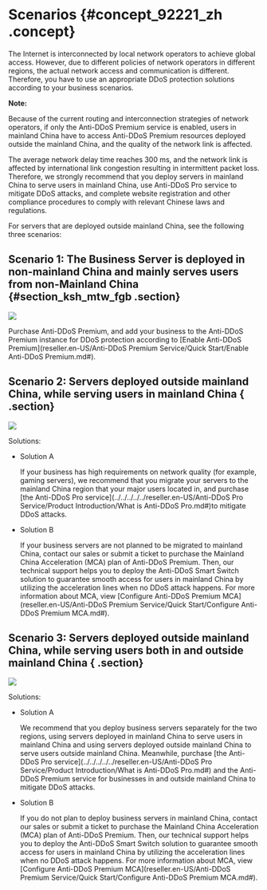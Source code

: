 # Scenarios {#concept_92221_zh .concept}

The Internet is interconnected by local network operators to achieve global access. However, due to different policies of network operators in different regions, the actual network access and communication is different. Therefore, you have to use an appropriate DDoS protection solutions according to your business scenarios.

**Note:** 

Because of the current routing and interconnection strategies of network operators, if only the Anti-DDoS Premium service is enabled, users in mainland China have to access Anti-DDoS Premium resources deployed outside the mainland China, and the quality of the network link is affected.

The average network delay time reaches 300 ms, and the network link is affected by international link congestion resulting in intermittent packet loss. Therefore, we strongly recommend that you deploy servers in mainland China to serve users in mainland China, use Anti-DDoS Pro service to mitigate DDoS attacks, and complete website registration and other compliance procedures to comply with relevant Chinese laws and regulations.

For servers that are deployed outside mainland China, see the following three scenarios:

## Scenario 1: The Business Server is deployed in non-mainland China and mainly serves users from non-Mainland China {#section_ksh_mtw_fgb .section}

![](http://static-aliyun-doc.oss-cn-hangzhou.aliyuncs.com/assets/img/79665/154780947435114_en-US.png)

Purchase Anti-DDoS Premium, and add your business to the Anti-DDoS Premium instance for DDoS protection according to [Enable Anti-DDoS Premium](reseller.en-US/Anti-DDoS Premium Service/Quick Start/Enable Anti-DDoS Premium.md#).

## Scenario 2: Servers deployed outside mainland China, while serving users in mainland China { .section}

![](http://static-aliyun-doc.oss-cn-hangzhou.aliyuncs.com/assets/img/79665/154780947435116_en-US.png)

Solutions:

-   Solution A

    If your business has high requirements on network quality \(for example, gaming servers\), we recommend that you migrate your servers to the mainland China region that your major users located in, and purchase [the Anti-DDoS Pro service](../../../../../reseller.en-US/Anti-DDoS Pro Service/Product Introduction/What is Anti-DDoS Pro.md#)to mitigate DDoS attacks.

-   Solution B

    If your business servers are not planned to be migrated to mainland China, contact our sales or submit a ticket to purchase the Mainland China Acceleration \(MCA\) plan of Anti-DDoS Premium. Then, our technical support helps you to deploy the Anti-DDoS Smart Switch solution to guarantee smooth access for users in mainland China by utilizing the acceleration lines when no DDoS attack happens. For more information about MCA, view [Configure Anti-DDoS Premium MCA](reseller.en-US/Anti-DDoS Premium Service/Quick Start/Configure Anti-DDoS Premium MCA.md#).


## Scenario 3: Servers deployed outside mainland China, while serving users both in and outside mainland China { .section}

![](http://static-aliyun-doc.oss-cn-hangzhou.aliyuncs.com/assets/img/79665/154780947435130_en-US.png)

Solutions:

-   Solution A

    We recommend that you deploy business servers separately for the two regions, using servers deployed in mainland China to serve users in mainland China and using servers deployed outside mainland China to serve users outside mainland China. Meanwhile, purchase [the Anti-DDoS Pro service](../../../../../reseller.en-US/Anti-DDoS Pro Service/Product Introduction/What is Anti-DDoS Pro.md#) and the Anti-DDoS Premium service for businesses in and outside mainland China to mitigate DDoS attacks.

-   Solution B

    If you do not plan to deploy business servers in mainland China, contact our sales or submit a ticket to purchase the Mainland China Acceleration \(MCA\) plan of Anti-DDoS Premium. Then, our technical support helps you to deploy the Anti-DDoS Smart Switch solution to guarantee smooth access for users in mainland China by utilizing the acceleration lines when no DDoS attack happens. For more information about MCA, view [Configure Anti-DDoS Premium MCA](reseller.en-US/Anti-DDoS Premium Service/Quick Start/Configure Anti-DDoS Premium MCA.md#).


